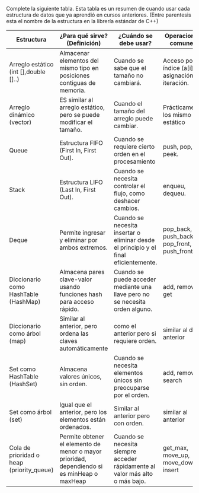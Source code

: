 Complete la siguiente tabla. Esta tabla es un resumen de cuando usar cada estructura de datos que ya aprendió en cursos anteriores. (Entre parentesis esta el nombre de la estructura en la librería estándar de C++)



| **Estructura**                                   | **¿Para qué sirve? (Definición)**                                                               | **¿Cuándo se debe usar?**                                                                                   | **Operaciones comunes**                             |
| ------------------------------------------------ | ----------------------------------------------------------------------------------------------- | ----------------------------------------------------------------------------------------------------------- | --------------------------------------------------- |
| Arreglo estático (int [],double []..)            | Almacenar elementos del mismo tipo en posiciones contiguas de memoria.                          | Cuando se sabe que el tamaño no cambiará.                                                                   | Acceso por índice (a[i]), asignación, iteración.    |
| Arreglo dinámico (vector)                        | ES similar al arreglo estático, pero se puede modificar el tamaño.                              | Cuando el tamaño del arreglo puede cambiar.                                                                 | Prácticamente los mismo del estático                |
| Queue                                            | Estructura FIFO (First In, First Out).                                                          | Cuando se requiere cierto orden en el procesamiento                                                         | push, pop, peek.                                    |
| Stack                                            | Estructura LIFO (Last In, First Out).                                                           | Cuando se necesita controlar el flujo, como deshacer cambios.                                               | enqueu, dequeu.                                     |
| Deque                                            | Permite ingresar y eliminar por ambos extremos.                                                 | Cuando se necesita insertar o eliminar desde el principio y el final eficientemente.                        | pop_back, push_back, pop_front, push_front          |
| Diccionario como HashTable (HashMap)             | Almacena pares clave-valor usando funciones hash para acceso rápido.                            | Cuando se puede acceder mediante una llave pero no se necesita orden alguno.                                | add, remove, get                                    |
| Diccionario como árbol (map)                     | Similar al anterior, pero ordena las claves automáticamente                                     | como el anterior pero si requiere orden.                                                                    | similar al de anterior                              |
| Set como HashTable (HashSet)                     | Almacena valores únicos, sin orden.                                                             | Cuando se necesita elementos únicos sin preocuparse por el orden.                                           | add, remove, search                                 |
| Set como árbol (set)                             | Igual que el anterior, pero los elementos están ordenados.                                      | Similar al anterior pero con orden.                                                                         | similar al anterior                                 |
| Cola de prioridad o heap (priority_queue)        | Permite obtener el elemento de menor o mayor prioridad, dependiendo si es minHeap o maxHeap     | Cuando se necesita siempre acceder rápidamente al valor más alto o más bajo.                                | get_max, move_up, move_down, insert                 |












